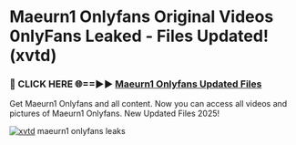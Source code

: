 # Maeurn1 Onlyfans Original Videos 0nlyFans Leaked - Files Updated! (xvtd)

<h3>🔴 CLICK HERE 🌐==►► <a href="https://tinyurl.com/4seja8ks" rel="nofollow">Maeurn1 Onlyfans Updated Files</a></h3>

Get Maeurn1 Onlyfans and all content. Now you can access all videos and pictures of Maeurn1 Onlyfans. New Updated Files 2025!

[![xvtd](https://i.imgur.com/EWjZXRe.gif)](https://tinyurl.com/4seja8ks)
maeurn1 onlyfans leaks